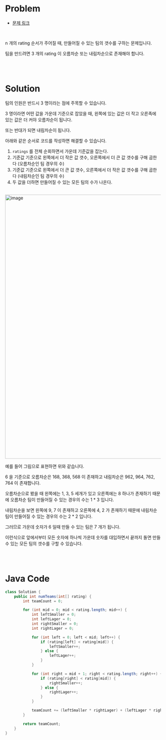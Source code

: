 
# Problem

- [문제 링크](https://leetcode.com/problems/count-number-of-teams)

<br>

n 개의 rating 순서가 주어질 때, 만들어질 수 있는 팀의 갯수를 구하는 문제입니다.

팀을 만드려면 3 개의 rating 이 오름차순 또는 내림차순으로 존재해야 합니다.

<br><br>

# Solution

팀의 인원은 반드시 3 명이라는 점에 주목할 수 있습니다.

3 명이라면 어떤 값을 가운데 기준으로 잡았을 때, 왼쪽에 있는 값은 더 작고 오른족에 있는 값은 더 커야 오름차순이 됩니다.

또는 반대가 되면 내림차순이 됩니다.

아래와 같은 순서로 코드를 작성하면 해결할 수 있습니다.

1. `ratings` 를 전체 순회하면서 가운데 기준값을 잡는다.
2. 기준값 기준으로 왼쪽에서 더 작은 값 갯수, 오른쪽에서 더 큰 값 갯수를 구해 곱한다 (오름차순인 팀 경우의 수)
3. 기준값 기준으로 왼쪽에서 더 큰 값 갯수, 오른쪽에서 더 작은 값 갯수를 구해 곱한다 (내림차순인 팀 경우의 수)
4. 두 값을 더하면 만들어질 수 있는 모든 팀의 수가 나온다.

<br>

<img width="854" alt="image" src="https://user-images.githubusercontent.com/28972341/225161444-a48432ce-028b-4679-9c8a-25d1d0f76dff.png">

예를 들어 그림으로 표현하면 위와 같습니다.

6 을 기준으로 오름차순은 168, 368, 568 이 존재하고 내림차순은 962, 964, 762, 764 이 존재합니다.

오름차순으로 봤을 때 왼쪽에는 1, 3, 5 세개가 있고 오른쪽에는 8 하나가 존재하기 때문에 오름차순 팀이 만들어질 수 있는 경우의 수는 1 * 3 입니다.

내림차순을 보면 왼쪽에 9, 7 이 존재하고 오른쪽에 4, 2 가 존재하기 때문에 내림차순 팀이 만들어질 수 있는 경우의 수는 2 * 2 입니다.

그러므로 가운데 숫자가 6 일때 만들 수 있는 팀은 7 개가 됩니다.

이런식으로 앞에서부터 모든 숫자에 하나씩 가운데 숫자를 대입하면서 끝까지 돌면 만들 수 있는 모든 팀의 갯수를 구할 수 있습니다.

<br><br>

# Java Code

```java
class Solution {
    public int numTeams(int[] rating) {
        int teamCount = 0;

        for (int mid = 0; mid < rating.length; mid++) {
            int leftSmaller = 0;
            int leftLager = 0;
            int rightSmaller = 0;
            int rightLager = 0;

            for (int left = 0; left < mid; left++) {
                if (rating[left] < rating[mid]) {
                    leftSmaller++;
                } else {
                    leftLager++;
                }
            }

            for (int right = mid + 1; right < rating.length; right++) {
                if (rating[right] < rating[mid]) {
                    rightSmaller++;
                } else {
                    rightLager++;
                }
            }

            teamCount += (leftSmaller * rightLager) + (leftLager * rightSmaller);
        }

        return teamCount;
    }
}
```


